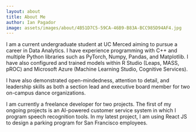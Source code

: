 ```yaml
---
layout: about
title: About Me
author: Ian Pagador
image: assets/images/about/4B51D7C5-59CA-46B9-B83A-BCC985D94AF4.jpg
---
```


I am a current undergraduate student at UC Merced aiming to pursue a career in Data Analytics. I have experience programming with C++ and multiple Python libraries such as PyTorch, Numpy, Pandas, and Matplotlib. I have also configured and trained models within R Studio (Leaps, MASS, pROC) and Microsoft Azure (Machine Learning Studio, Cognitive Services). 

I have also demonstrated open-mindedness, attention to detail, and leadership skills as both a section lead and executive board member for two on-campus dance organizations.

I am currently a freelance developer for two projects. The first of my ongoing projects is an AI-powered customer service system in which I program speech recognition tools. In my latest project, I am using React JS to design a parking program for San Francisco employees.